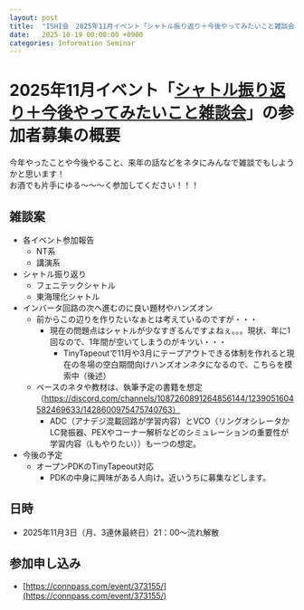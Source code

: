 ```yaml
---
layout: post
title:  "ISHI会　2025年11月イベント「シャトル振り返り＋今後やってみたいこと雑談会」の参加者募集"
date:   2025-10-19 00:00:00 +0900
categories: Information Seminar
---
```


# 2025年11月イベント「[シャトル振り返り＋今後やってみたいこと雑談会](https://connpass.com/event/373155/)」の参加者募集の概要
今年やったことや今後やること、来年の話などをネタにみんなで雑談でもしようかと思います！  
お酒でも片手にゆる～～～く参加してください！！！  

## 雑談案
- 各イベント参加報告
    - NT系
    - 講演系
- シャトル振り返り
    - フェニテックシャトル
    - 東海理化シャトル
- インバータ回路の次へ進むのに良い題材やハンズオン
    - 前からこの辺りを作りたいなぁとは考えているのですが・・・
        - 現在の問題点はシャトルが少なすぎるんですよねぇ。。。現状、年に1回なので、1年間が空いてしまうのがキツい・・・
            - TinyTapeoutで11月や3月にテープアウトできる体制を作れると現在の冬場の空白期間向けハンズオンネタになるので、こちらを模索中（後述）
    - ベースのネタや教材は、執筆予定の書籍を想定（https://discord.com/channels/1087260891264856144/1239051604582469633/1428600975475740763）
        - ADC（アナデジ混載回路が学習内容）とVCO（リングオシレータかLC発振器、PEXやコーナー解析などのシミュレーションの重要性が学習内容（Lもやりたい））も一つの想定。
- 今後の予定
    - オープンPDKのTinyTapeout対応
        - PDKの中身に興味がある人向け。近いうちに募集などします。


## 日時
* 2025年11月3日（月、3連休最終日）21：00～流れ解散  

## 参加申し込み 
* [https://connpass.com/event/373155/](https://connpass.com/event/373155/)  
